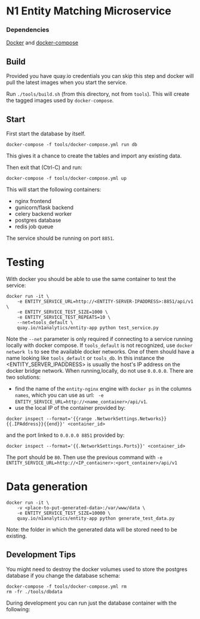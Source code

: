 # N1 Entity Matching Microservice

### Dependencies

[Docker](http://docs.docker.com/installation/) and [docker-compose](http://docs.docker.com/compose/)

## Build

Provided you have quay.io credentials you can skip this step and docker will pull the
latest images when you start the service.

Run `./tools/build.sh` (from this directory, not from `tools`). This will create the tagged
images used by `docker-compose`.

## Start

First start the database by itself.

    docker-compose -f tools/docker-compose.yml run db

This gives it a chance to create the tables and import any existing data.

Then exit that (Ctrl-C) and run:

    docker-compose -f tools/docker-compose.yml up

This will start the following containers:

- nginx frontend
- gunicorn/flask backend
- celery backend worker
- postgres database
- redis job queue

The service should be running on port `8851`.

# Testing

With docker you should be able to use the same container to test the service:

    docker run -it \
        -e ENTITY_SERVICE_URL=http://<ENTITY-SERVER-IPADDRESS>:8851/api/v1 \
        -e ENTITY_SERVICE_TEST_SIZE=1000 \
        -e ENTITY_SERVICE_TEST_REPEATS=10 \
        --net=tools_default \
        quay.io/n1analytics/entity-app python test_service.py

Note the `--net` parameter is only required if connecting to a service running locally
with docker compose. If `tools_default` is not recognized, use `docker network ls` to see the available docker networks. One of them should have a name looking like `tools_default` or `tools_db`.
In this instance the <ENTITY_SERVER_IPADDRESS> is usually the host's IP address on the docker bridge network. When running,locally, do not use `0.0.0.0`. There are two solutions: 

- find the name of the `entity-nginx` engine with `docker ps` in the columns `names`, which you can use as url: ` -e ENTITY_SERVICE_URL=http://<name_container>/api/v1`. 
- use the local IP of the container provided by:
```
docker inspect --format='{{range .NetworkSettings.Networks}}{{.IPAddress}}{{end}}' <container_id>
```
 and the port linked to `0.0.0.0 8851` provided by:
```
docker inspect --format='{{.NetworkSettings.Ports}}' <container_id>
```
The port should be `80`. Then use the previous command with `-e ENTITY_SERVICE_URL=http://<IP_container>:<port_container>/api/v1`

# Data generation

    docker run -it \
        -v <place-to-put-generated-data>:/var/www/data \
        -e ENTITY_SERVICE_TEST_SIZE=10000 \
        quay.io/n1analytics/entity-app python generate_test_data.py

Note: the folder in which the generated data will be stored need to be existing.

## Development Tips

You might need to destroy the docker volumes used to store the postgres database if
you change the database schema:

    docker-compose -f tools/docker-compose.yml rm
    rm -fr ./tools/dbdata

During development you can run just the database container with the following:


